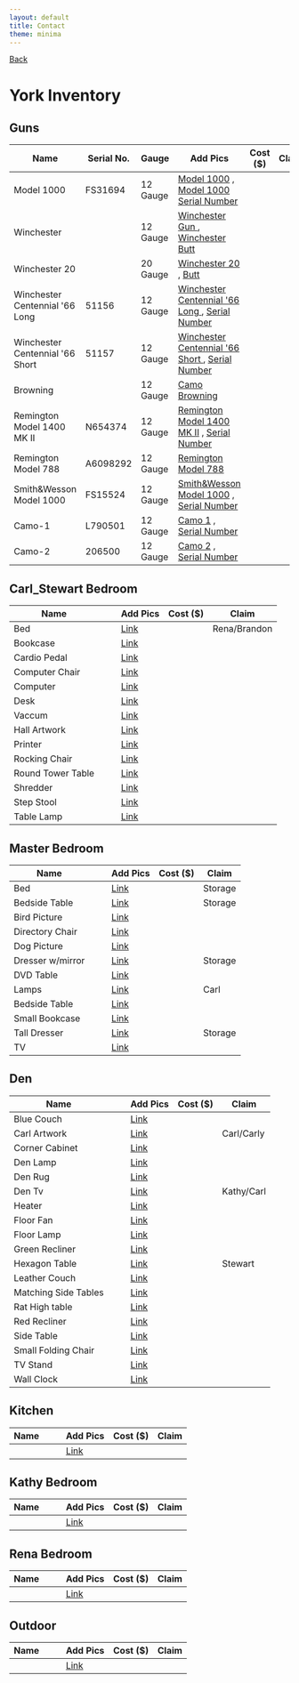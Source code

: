 ```yaml
---
layout: default
title: Contact
theme: minima
---
```

[Back](home.html)

# York Inventory
## Guns

| Name  |Serial No. |Gauge   |Add Pics | Cost ($) |Claim |
|-------|-----------|--------|---------|----------|----------|
| Model 1000     |  FS31694    |  12 Gauge    | [Model 1000](/Images/guns/Model1000_Gun.JPEG) , [Model 1000 Serial Number](/Images/guns/Model1000_SN.JPEG) |   |   |
| Winchester     |      |  12 Gauge    | [Winchester Gun ](/Images/guns/Winchester_Gun.JPEG) , [Winchester Butt](/Images/guns/Winchester_Butt.JPEG) |   |    |
| Winchester 20     |      |  20 Gauge    | [Winchester 20](/Images/Winchester_Gun20.JPEG)  , [Butt](/Images/guns/Winchester_20BUTT.JPEG) |   |    |
|Winchester Centennial '66 Long       | 51156   |  12 Gauge    | [Winchester Centennial '66 Long ](/Images/guns/WinchesterCentennial66_Gun1.JPEG)  , [Serial Number](/Images/guns/WinchesterCentennial66_Gun1_SN.JPEG) |   |    |
| Winchester Centennial '66 Short     |  51157   |  12 Gauge    | [Winchester Centennial '66 Short ](/Images/guns/WinchesterCenntennial_Gun2.JPEG)  , [Serial Number](/Images/guns/WinchesterCentennial_Gun2_SN.JPEG) |   |  |  
| Browning     |     |  12 Gauge    | [Camo Browning](/Images/guns/Camo_Gun.JPEG) |   |  | 
| Remington Model 1400 MK II |   N654374    |  12 Gauge    | [Remington Model 1400 MK II](/Images/guns/Remington%20Model%201400%20MK%20II_Gun.JPEG) , [Serial Number](/Images/guns/Remington%20Model%201400%20MK%20II%20SN.JPEG) |   |   |
|Remington Model 788      |  A6098292   |  12 Gauge    |[Remington Model 788](/Images/guns/UNK_Gun.JPEG)   |      |  |
|Smith&Wesson Model 1000       | FS15524   |  12 Gauge    | [Smith&Wesson Model 1000](/Images/guns/Smith&Wesson_Gun.JPEG) , [Serial Number](/Images/guns/Smith&Wesson_SN.JPEG) |   |   | 
|Camo-1     |  L790501   |  12 Gauge    | [Camo 1](/Images/Camo-1_Gun.JPEG) , [Serial Number](/Images/guns/Camo-1_SN.JPEG) |      |  |
|Camo-2     |  206500   |  12 Gauge    | [Camo 2](/Images/guns/Camo-2_Gun.JPEG) , [Serial Number](/Images/guns/Camo-2_SN.JPEG) |   |   |

## Carl_Stewart Bedroom

| Name  | |   |Add Pics | Cost ($) |Claim |
|-------|-|---|---------|----------|------|
| Bed      | |   |[Link](/Images/back/bed.JPEG)         |          | Rena/Brandon     |
| Bookcase      | |   |[Link](/Images/back/bookcase.JPEG)         |          |     |
|Cardio Pedal       | |   |[Link](/Images/back/cardiopedal.JPEG)         |          |     |
|Computer Chair       | |   |[Link](/Images/back/computerchair.JPEG)         |          |     |
| Computer      | |   |[Link](/Images/back/computermonitor_keyboard.JPEG)         |          |     |
| Desk      | |   |[Link](/Images/back/desk.JPEG)         |          |     |
|Vaccum       | |   |[Link](/Images/back/vacuums.JPEG)         |          |     |
| Hall Artwork      | |   |[Link](/Images/back/hallartwork.JPEG)         |          |     |
| Printer      | |   |[Link](/Images/back/printer.JPEG)         |          |     |
| Rocking Chair      | |   |[Link](/Images/back/rockingchair.JPEG)         |          |     |
| Round Tower Table      | |   |[Link](/Images/back/roundtowertable.JPEG)         |          |     |
| Shredder      | |   |[Link](/Images/back/shredder.JPEG)         |          |     |
| Step Stool      | |   |[Link](/Images/back/stepstool.JPEG)         |          |     |
|Table Lamp      | |   |[Link](/Images/back/tablelamp.JPEG)         |          |     |

## Master Bedroom

| Name  | |  |Add Pics | Cost ($) |Claim |
|-------|-----------|--------|---------|----------|------|
| Bed      |  |  | [Link](/Images/master/bed.JPEG)  |     | Storage |
| Bedside Table     |  |  | [Link](/Images/master/bedsidetable.JPEG)  |     |Storage  |
| Bird Picture     |  |  | [Link](/Images/master/birdpic.JPEG)  |     |  |
|Directory Chair      |  |  | [Link](/Images/master/chair.JPEG)  |     |  |
| Dog Picture     |  |  | [Link](/Images/master/dogpicture.JPEG)  |     |  |
| Dresser w/mirror     |  |  | [Link](/Images/master/dresserwithmirror.JPEG)  |     |Storage  |
| DVD Table     |  |  | [Link](/Images/master/DVDtable.JPEG)  |     |  |
| Lamps     |  |  | [Link](/Images/master/lamps.JPEG)  |     | Carl |
|Bedside Table      |  |  | [Link](/Images/master/bedsidetable.JPEG)  |     |  |
| Small Bookcase     |  |  | [Link](/Images/master/smallbookcase.JPEG)  |     |  |
| Tall Dresser     |  |  | [Link](/Images/master/talldresser.JPEG)  |     |Storage  |
| TV     |  |  | [Link](/Images/master/tv.JPEG)  |     |  |


## Den

| Name  | | |Add Pics | Cost ($) |Claim |
|-------|-|-|---------|----------|------|
| Blue Couch      |  |  | [Link](/Images/den/bluecouch.JPEG)  |     |  |
| Carl Artwork      |  |  | [Link](/Images/den/carldenartwork.JPEG)  |     | Carl/Carly |
| Corner Cabinet      |  |  | [Link](/Images/den/cornercabinet.JPEG)  |     |  |
|  Den Lamp     |  |  | [Link](/Images/den/denlamp(4in).JPEG)  |     |  |
| Den Rug      |  |  | [Link](/Images/den/denrug.JPEG)  |     |  |
|  Den Tv     |  |  | [Link](/Images/den/dentv.JPEG)  |     |Kathy/Carl  |
|  Heater     |  |  | [Link](/Images/den/fireplace.JPEG)  |     |  |
| Floor Fan      |  |  | [Link](/Images/den/floorfan.JPEG)  |     |  |
|Floor Lamp       |  |  | [Link](/Images/den/floorlamp.JPEG)  |     |  |
| Green Recliner      |  |  | [Link](/Images/den/greenrecliner.JPEG)  |     |  |
|Hexagon Table       |  |  | [Link](/Images/den/hexagontable.JPEG)  |     | Stewart |
| Leather Couch     |  |  | [Link](/Images/den/leathercouch.JPEG)  |     |  |
| Matching Side Tables      |  |  | [Link](/Images/den/matchingsidetable.JPEG)  |     |  |
| Rat High table      |  |  | [Link](/Images/den/Ratshightable.JPEG)  |     |  |
| Red Recliner      |  |  | [Link](/Images/den/redrecliner.JPEG)  |     |  |
|Side Table       |  |  | [Link](/Images/den/sidetable2.JPEG)  |     |  |
|Small Folding Chair       |  |  | [Link](/Images/den/smallfoldingtable.JPEG)  |     |  |
| TV Stand      |  |  | [Link](/Images/den/tvstand.JPEG)  |     |  |
| Wall Clock      |  |  | [Link](/Images/den/wallclock.JPEG)  |     |  |


## Kitchen

| Name  | | |Add Pics | Cost ($) |Claim |
|-------|-|-|---------|----------|------|
|       |  |  | [Link](/Images)  |     |  |

## Kathy Bedroom

| Name  | | |Add Pics | Cost ($) |Claim |
|-------|-|-|---------|----------|------|
|       |  |  | [Link](/Images)  |     |  |

## Rena Bedroom

| Name  | | |Add Pics | Cost ($) |Claim |
|-------|-|-|---------|----------|------|
|       |  |  | [Link](/Images)  |     |  |

## Outdoor

| Name  | | |Add Pics | Cost ($) |Claim |
|-------|-|-|---------|----------|------|
|       |  |  | [Link](/Images)  |     |  |





<!-- |      |[![Model 1000](/Images/Model1000_SN.JPEG)](https://example.com)  |  |   |   |   | -->
